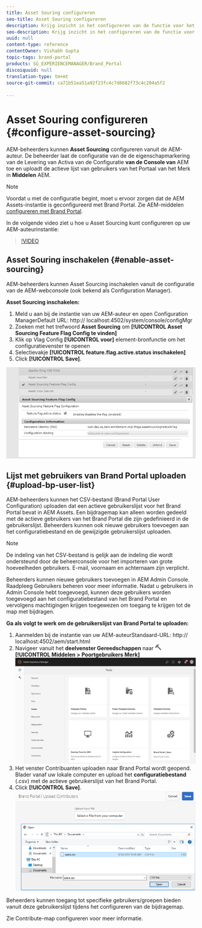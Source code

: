 ```yaml
---
title: Asset Souring configureren
seo-title: Asset Souring configureren
description: Krijg inzicht in het configureren van de functie voor het aanschaffen van bedrijfsmiddelen in AEM Assets.
seo-description: Krijg inzicht in het configureren van de functie voor het aanschaffen van bedrijfsmiddelen in AEM Assets.
uuid: null
content-type: reference
contentOwner: Vishabh Gupta
topic-tags: brand-portal
products: SG_EXPERIENCEMANAGER/Brand_Portal
discoiquuid: null
translation-type: tm+mt
source-git-commit: ca71b51ea51a92f23fc4c7d6682f73c4c204a5f2

---
```



# Asset Souring configureren {#configure-asset-sourcing}

AEM-beheerders kunnen **Asset Sourcing** configureren vanuit de AEM-auteur. De beheerder laat de configuratie van de de eigenschapmarkering van de Levering van Activa van de Configuratie **van de Console van** AEM toe en uploadt de actieve lijst van gebruikers van het Portaal van het Merk in **Middelen** AEM.

>[!NOTE]
>
>Voordat u met de configuratie begint, moet u ervoor zorgen dat de AEM Assets-instantie is geconfigureerd met Brand Portal. Zie AEM-middelen [configureren met Brand Portal](../using/configure-aem-assets-with-brand-portal.md).


In de volgende video ziet u hoe u Asset Sourcing kunt configureren op uw AEM-auteurinstantie:

>[!VIDEO](https://video.tv.adobe.com/v/29771)

## Asset Souring inschakelen {#enable-asset-sourcing}

AEM-beheerders kunnen Asset Sourcing inschakelen vanuit de configuratie van de AEM-webconsole (ook bekend als Configuration Manager).

**Asset Sourcing inschakelen:**
1. Meld u aan bij de instantie van uw AEM-auteur en open Configuration ManagerDefault URL: http:// localhost:4502/system/console/configMgr
1. Zoeken met het trefwoord **Asset Sourcing** om **[!UICONTROL Asset Sourcing Feature Flag Config te vinden]**
1. Klik op Vlag Config **[!UICONTROL voor]** element-bronfunctie om het configuratievenster te openen
1. Selectievakje **[!UICONTROL feature.flag.active.status inschakelen]**
1. Click **[!UICONTROL Save]**.

![](assets/enable-asset-sourcing.png)

## Lijst met gebruikers van Brand Portal uploaden {#upload-bp-user-list}

AEM-beheerders kunnen het CSV-bestand (Brand Portal User Configuration) uploaden dat een actieve gebruikerslijst voor het Brand Portal bevat in AEM Assets. Een bijdragemap kan alleen worden gedeeld met de actieve gebruikers van het Brand Portal die zijn gedefinieerd in de gebruikerslijst. Beheerders kunnen ook nieuwe gebruikers toevoegen aan het configuratiebestand en de gewijzigde gebruikerslijst uploaden.

>[!NOTE]
>
>De indeling van het CSV-bestand is gelijk aan de indeling die wordt ondersteund door de beheerconsole voor het importeren van grote hoeveelheden gebruikers. E-mail, voornaam en achternaam zijn verplicht.

Beheerders kunnen nieuwe gebruikers toevoegen in AEM Admin Console. Raadpleeg Gebruikers [](brand-portal-adding-users.md) beheren voor meer informatie. Nadat u gebruikers in Admin Console hebt toegevoegd, kunnen deze gebruikers worden toegevoegd aan het configuratiebestand van het Brand Portal en vervolgens machtigingen krijgen toegewezen om toegang te krijgen tot de map met bijdragen.

**Ga als volgt te werk om de gebruikerslijst van Brand Portal te uploaden:**
1. Aanmelden bij de instantie van uw AEM-auteurStandaard-URL: http:// localhost:4502/aem/start.html
1. Navigeer vanuit het **deelvenster Gereedschappen** naar ![](assets/tools.png) **[!UICONTROL Middelen > Poortgebruikers Merk]**
   ![](assets/upload-user-list1.png)
1. Het venster Contribuanten uploaden naar Brand Portal wordt geopend.
Blader vanaf uw lokale computer en upload het **configuratiebestand** (.csv) met de actieve gebruikerslijst van het Brand Portal.
1. Click **[!UICONTROL Save]**.
   ![](assets/upload-user-list2.png)


Beheerders kunnen toegang tot specifieke gebruikers/groepen bieden vanuit deze gebruikerslijst tijdens het configureren van de bijdragemap.

Zie Contribute-map [](brand-portal-contribution-folder.md)configureren voor meer informatie.

